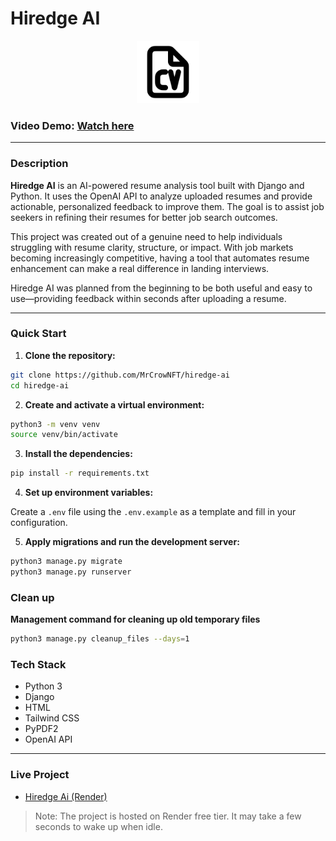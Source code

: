 # Hiredge AI

<p align="center">
  <img src="/static/favicon.svg" alt="Hiredge Logo" width="100" />
</p>

### Video Demo: [Watch here](<https://youtu.be/oM4ka7EPDGo>)

---

### Description

**Hiredge AI** is an AI-powered resume analysis tool built with Django and Python. It uses the OpenAI API to analyze uploaded resumes and provide actionable, personalized feedback to improve them. The goal is to assist job seekers in refining their resumes for better job search outcomes.

This project was created out of a genuine need to help individuals struggling with resume clarity, structure, or impact. With job markets becoming increasingly competitive, having a tool that automates resume enhancement can make a real difference in landing interviews.

Hiredge AI was planned from the beginning to be both useful and easy to use—providing feedback within seconds after uploading a resume.

---

### Quick Start

1. **Clone the repository:**

```bash
git clone https://github.com/MrCrowNFT/hiredge-ai
cd hiredge-ai
```

2. **Create and activate a virtual environment:**

```bash
python3 -m venv venv
source venv/bin/activate
```

3. **Install the dependencies:**

```bash
pip install -r requirements.txt
```

4. **Set up environment variables:**

Create a `.env` file using the `.env.example` as a template and fill in your configuration.

5. **Apply migrations and run the development server:**

```bash
python3 manage.py migrate
python3 manage.py runserver
```

### Clean up

**Management command for cleaning up old temporary files**

```sh
python3 manage.py cleanup_files --days=1
```

### Tech Stack

- Python 3
- Django
- HTML
- Tailwind CSS
- PyPDF2
- OpenAI API

---


### Live Project

- [Hiredge Ai (Render)](https://hiredge-ai.onrender.com/)

> Note: The project is hosted on Render free tier. It may take a few seconds to wake up when idle.
